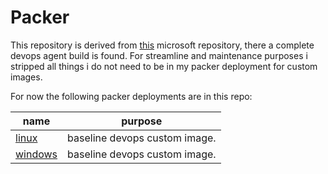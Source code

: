 # Packer

This repository is derived from [this](https://github.com/actions/runner-images) microsoft repository, there a complete devops agent build is found.
For streamline and maintenance purposes i stripped all things i do not need to be in my packer deployment for custom images.

For now the following packer deployments are in this repo:

|name|purpose|
|--|--|
|[linux](azure-custom-image/linux/)|baseline devops custom image.|
|[windows](azure-custom-image/win/)|baseline devops custom image.|
